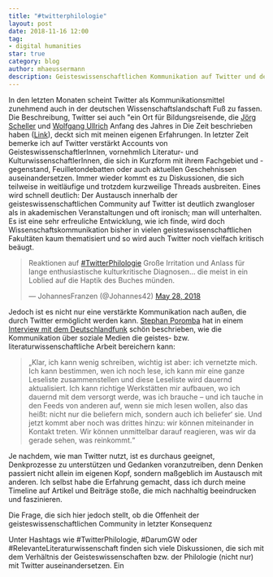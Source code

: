 ```yaml
---
title: "#twitterphilologie"
layout: post
date: 2018-11-16 12:00
tag:
- digital humanities
star: true
category: blog
author: mhaeussermann
description: Geisteswissenschaftlichen Kommunikation auf Twitter und der Hashtag #twitterphilologie
---
```


In den letzten Monaten scheint Twitter als Kommunikationsmittel zunehmend auch in der deutschen Wissenschaftslandschaft Fuß zu fassen. Die Beschreibung, Twitter sei auch "ein Ort für Bildungsreisende, die [Jörg Scheller](https://twitter.com/joergscheller1) und [Wolfgang Ullrich](https://twitter.com/ideenfreiheit) Anfang des Jahres in Die Zeit beschrieben haben ([Link](https://www.zeit.de/2018/22/twitter-tweets-intellektuelle-philosophie-diskurs-debatte/komplettansicht)), deckt sich mit meinen eigenen Erfahrungen.
In letzter Zeit bemerke ich auf Twitter verstärkt Accounts von GeisteswissenschaftlerInnen, vornehmlich Literatur- und KulturwissenschaftlerInnen, die sich in Kurzform mit ihrem Fachgebiet und -gegenstand, Feuilletondebatten oder auch aktuellen Geschehnissen auseinandersetzen. Immer wieder kommt es zu Diskussionen, die sich teilweise in weitläufige und trotzdem kurzweilige Threads ausbreiten. 
Eines wird schnell deutlich: Der Austausch innerhalb der geisteswissenschaftlichen Community auf Twitter ist deutlich zwangloser als in akademischen Veranstaltungen und oft ironisch; man will unterhalten. 
Es ist eine sehr erfreuliche Entwicklung, wie ich finde, wird doch Wissenschaftskommunikation bisher in vielen geisteswissenschaftlichen Fakultäten kaum thematisiert und so wird auch Twitter noch vielfach kritisch beäugt.

<blockquote class="twitter-tweet" data-lang="en"><p lang="de" dir="ltr">Reaktionen auf <a href="https://twitter.com/hashtag/TwitterPhilologie?src=hash&amp;ref_src=twsrc%5Etfw">#TwitterPhilologie</a> Große Irritation und Anlass für lange enthusiastische kulturkritische Diagnosen... die meist in ein Loblied auf die Haptik des Buches münden.</p>&mdash; JohannesFranzen (@Johannes42) <a href="https://twitter.com/Johannes42/status/1001150069570265089?ref_src=twsrc%5Etfw">May 28, 2018</a></blockquote>
<script async src="https://platform.twitter.com/widgets.js" charset="utf-8"></script>

Jedoch ist es nicht nur eine verstärkte Kommunikation nach außen, die durch Twitter ermöglicht werden kann. [Stephan Poromba](https://twitter.com/stporombka) hat in einem [Interview mit dem Deutschlandfunk](https://www.deutschlandfunkkultur.de/twitternde-akademiker-der-blick-in-die-feeds-der-philologen.976.de.html?dram:article_id=421961) schön beschrieben, wie die Kommunikation über soziale Medien die geistes- bzw. literaturwissenschaftliche Arbeit bereichern kann:
> „Klar, ich kann wenig schreiben, wichtig ist aber: ich vernetzte mich. Ich kann bestimmen, wen ich noch lese, ich kann mir eine ganze Leseliste zusammenstellen und diese Leseliste wird dauernd aktualisiert. Ich kann richtige Werkstätten mir aufbauen, wo ich dauernd mit dem versorgt werde, was ich brauche – und ich tauche in den Feeds von anderen auf, wenn sie mich lesen wollen, also das heißt: nicht nur die beliefern mich, sondern auch ich beliefer‘ sie. Und jetzt kommt aber noch was drittes hinzu: wir können miteinander in Kontakt treten. Wir können unmittelbar darauf reagieren, was wir da gerade sehen, was reinkommt.“ 

Je nachdem, wie man Twitter nutzt, ist es durchaus geeignet, Denkprozesse zu unterstützen und Gedanken voranzutreiben, denn Denken passiert nicht allein im eigenen Kopf, sondern maßgeblich im Austausch mit anderen. Ich selbst habe die Erfahrung gemacht, dass ich durch meine Timeline auf Artikel und Beiträge stoße, die mich nachhaltig beeindrucken und faszinieren.

Die Frage, die sich hier jedoch stellt, ob die Offenheit der geisteswissenschaftlichen Community in letzter Konsequenz 

Unter Hashtags wie #TwitterPhilologie, #DarumGW oder #RelevanteLiteraturwissenschaft finden sich viele Diskussionen, die sich mit dem Verhältnis der Geisteswissenschaften bzw. der Philologie (nicht nur) mit Twitter auseinandersetzen. Ein 

